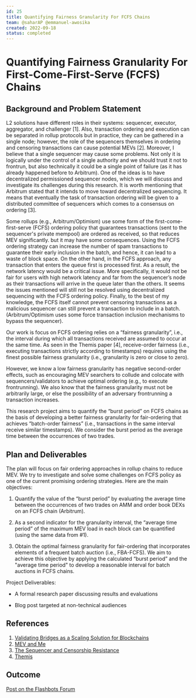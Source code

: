 ```yaml
---
id: 25
title: Quantifying Fairness Granularity For FCFS Chains
team: @saharAP @emmanuel-awosika 
created: 2022-09-18
status: completed
---
```


# Quantifying Fairness Granularity For First-Come-First-Serve (FCFS) Chains
## Background and Problem Statement

L2 solutions have different roles in their systems: sequencer, executor, aggregator, and challenger [1]. Also, transaction ordering and execution can be separated in rollup protocols but in practice, they can be gathered in a single node; however, the role of the sequencers themselves in ordering and censoring transactions can cause potential MEVs [2]. Moreover, I believe that a single sequencer may cause some problems. Not only it is logically under the control of a single authority and we should trust it not to frontrun, but also technically it could be a single point of failure (as it has already happened before to Arbitrum). One of the ideas is to have decentralized permissioned sequencer nodes, which we will discuss and investigate its challenges during this research. It is worth mentioning that Arbitrum stated that it intends to move toward decentralized sequencing. It means that eventually the task of transaction ordering will be given to a distributed committee of sequencers which comes to a consensus on ordering [3]. 

Some rollups (e.g., Arbitrum/Optimism) use some form of the first-come-first-serve (FCFS) ordering policy that guarantees transactions (sent to the sequencer's private mempool) are ordered as received, so that reduces MEV significantly. but it may have some consequences. Using the FCFS ordering strategy can increase the number of spam transactions to guarantee their early inclusion in the batch, and hence, it can lead to a waste of block space. On the other hand, in the FCFS approach, any transaction that enters the queue first is processed first. As a result, the network latency would be a critical issue. More specifically, it would not be fair for users with high network latency and far from the sequencer’s node as their transactions will arrive in the queue later than the others. It seems the issues mentioned will still not be resolved using decentralized sequencing with the FCFS ordering policy. Finally, to the best of my knowledge, the FCFS itself cannot prevent censoring transactions as a malicious sequencer can still prevent a transaction to include in a batch. (Arbitrum/Optimism uses some force transaction inclusion mechanisms to bypass the sequencer).

 Our work is focus on FCFS ordering relies on a “fairness granularity”, i.e., the interval during which all transactions received are assumed to occur at the same time. As seen in the Themis paper [4], receive-order fairness (i.e., executing transactions strictly according to timestamps) requires using the finest possible fairness granularity (i.e., granularity is zero or close to zero). 

However, we know a low fairness granularity has negative second-order effects, such as encouraging MEV searchers to collude and colocate with sequencers/validators to achieve optimal ordering (e.g., to execute frontrunning). We also know that the fairness granularity must not be arbitrarily large, or else the possibility of an adversary frontrunning a transaction increases. 

This research project aims to quantify the “burst period” on FCFS chains as the basis of developing a better fairness granularity for fair-ordering that achieves “batch-order fairness” (i.e., transactions in the same interval receive similar timestamps). We consider the burst period as the average time between the occurrences of two trades. 

## Plan and Deliverables

The plan will focus on fair ordering approaches in rollup chains to reduce MEV. We try to investigate and solve some challenges on FCFS policy as one of the current promising ordering strategies. Here are the main objectives:

1. Quantify the value of the “burst period” by evaluating the average time between the occurrences of    two trades on AMM and order book DEXs on an FCFS chain (Arbitrum). 

2. As a second indicator for the granularity interval, the “average time period” of the maximum MEV load in each block can be quantified (using the same data from #1). 

3. Obtain the optimal fairness granularity for fair-ordering that incorporates elements of a frequent batch auction (i.e., FBA-FCFS). We aim to achieve this objective by applying the calculated “burst period” and the "average time period" to develop a reasonable interval for batch auctions in FCFS chains. 

Project Deliverables: 

- A formal research paper discussing results and evaluations

- Blog post targeted at non-technical audiences 

## References

1. [Validating Bridges as a Scaling Solution for Blockchains](https://eprint.iacr.org/2021/1589.pdf)
2. [MEV and Me](https://research.paradigm.xyz/MEV)
3. [The Sequencer and Censorship Resistance](https://developer.arbitrum.io/sequencer)
4. [Themis](https://eprint.iacr.org/2021/1465.pdf)

## Outcome
[Post on the Flashbots Forum](https://collective.flashbots.net/t/frp-25-quantifying-fairness-granularity-for-first-come-first-serve-fcfs-chains/1615)
